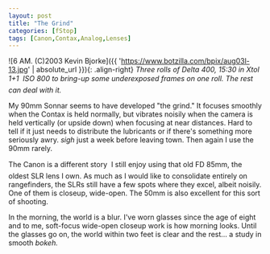 ```yaml
---
layout: post
title: "The Grind"
categories: [fStop]
tags: [Canon,Contax,Analog,Lenses]
---
```



![6 AM. (C)2003 Kevin Bjorke]({{ 'https://www.botzilla.com/bpix/aug03l-13.jpg' | absolute_url }}){: .align-right}
<i>Three rolls of Delta 400, 15:30 in Xtol 1+1 &#151; ISO 800 to bring-up some underexposed frames on one roll. The rest can deal with it.</i>

My 90mm Sonnar seems to have developed "the grind." It focuses smoothly when the Contax is held normally, but vibrates noisily when the camera is held vertically (or upside down) when focusing at near distances. Hard to tell if it just needs to distribute the lubricants or if there's something more seriously awry. *sigh* just a week before leaving town. Then again I use the 90mm rarely.

The Canon is a different story &#151; I still enjoy using that old FD 85mm, the oldest SLR lens I own. As much as I would like to consolidate entirely on rangefinders, the SLRs still have a few spots where they excel, albeit noisily. One of them is closeup, wide-open. The 50mm is also excellent for this sort of shooting.

In the morning, the world is a blur. I've worn glasses since the age of eight and to me, soft-focus wide-open closeup work is how morning looks. Until the glasses go on, the world within two feet is clear and the rest... a study in smooth <i>bokeh.</i>
